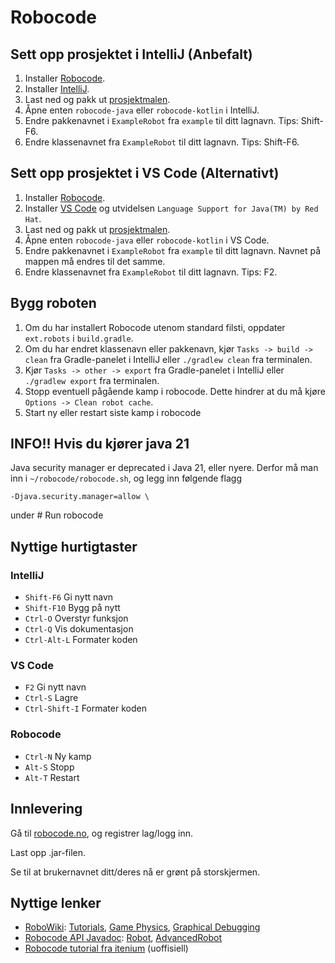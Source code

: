 # Robocode

## Sett opp prosjektet i IntelliJ (Anbefalt)

1. Installer [Robocode](https://robocode.sourceforge.io/).
1. Installer [IntelliJ](https://www.jetbrains.com/idea/download/).
1. Last ned og pakk ut [prosjektmalen](https://github.com/netcompanyno/robocode-templates/archive/master.zip).
1. Åpne enten `robocode-java` eller `robocode-kotlin` i IntelliJ.
1. Endre pakkenavnet i `ExampleRobot` fra `example` til ditt lagnavn. Tips: Shift-F6.
1. Endre klassenavnet fra `ExampleRobot` til ditt lagnavn. Tips: Shift-F6.

## Sett opp prosjektet i VS Code (Alternativt)

1. Installer [Robocode](https://robocode.sourceforge.io/).
1. Installer [VS Code](https://code.visualstudio.com/download) og utvidelsen `Language Support for Java(TM) by Red Hat`.
1. Last ned og pakk ut [prosjektmalen](https://github.com/netcompanyno/robocode-templates/archive/master.zip).
1. Åpne enten `robocode-java` eller `robocode-kotlin` i VS Code.
1. Endre pakkenavnet i `ExampleRobot` fra `example` til ditt lagnavn. Navnet på mappen må endres til det samme.
1. Endre klassenavnet fra `ExampleRobot` til ditt lagnavn. Tips: F2.

## Bygg roboten

1. Om du har installert Robocode utenom standard filsti, oppdater `ext.robots` i `build.gradle`.
1. Om du har endret klassenavn eller pakkenavn, kjør `Tasks -> build -> clean` fra Gradle-panelet i IntelliJ eller `./gradlew clean` fra terminalen.
1. Kjør `Tasks -> other -> export` fra Gradle-panelet i IntelliJ eller `./gradlew export` fra terminalen.
1. Stopp eventuell pågående kamp i robocode. Dette hindrer at du må kjøre `Options -> Clean robot cache`.
1. Start ny eller restart siste kamp i robocode

## INFO!! Hvis du kjører java 21

Java security manager er deprecated i Java 21, eller nyere. Derfor må man inn i `~/robocode/robocode.sh`, og legg inn følgende flagg

```
-Djava.security.manager=allow \
```
under # Run robocode

## Nyttige hurtigtaster

### IntelliJ
* `Shift-F6` Gi nytt navn
* `Shift-F10` Bygg på nytt
* `Ctrl-O` Overstyr funksjon
* `Ctrl-Q` Vis dokumentasjon
* `Ctrl-Alt-L` Formater koden

### VS Code
* `F2` Gi nytt navn
* `Ctrl-S` Lagre
* `Ctrl-Shift-I` Formater koden

### Robocode
* `Ctrl-N` Ny kamp
* `Alt-S` Stopp
* `Alt-T` Restart

## Innlevering
Gå til [robocode.no](http://robocode.no), og registrer lag/logg inn.

Last opp .jar-filen.

Se til at brukernavnet ditt/deres nå er grønt på storskjermen.

## Nyttige lenker
* [RoboWiki](http://robowiki.net/): [Tutorials](http://robowiki.net/wiki/Tutorials), [Game Physics](http://robowiki.net/wiki/Robocode/Game_Physics), [Graphical Debugging](http://robowiki.net/wiki/Robocode/Graphical_Debugging)
* [Robocode API Javadoc](http://robocode.sourceforge.net/docs/robocode/): [Robot](http://robocode.sourceforge.net/docs/robocode/robocode/Robot.html), [AdvancedRobot](http://robocode.sourceforge.net/docs/robocode/robocode/AdvancedRobot.html)
* [Robocode tutorial fra itenium](https://itenium.be/blog/design/robocode-tutorial/) (uoffisiell)
